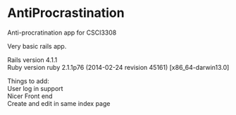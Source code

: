 AntiProcrastination
====================

Anti-procratination app for CSCI3308

Very basic rails app.  

Rails version 4.1.1 <br>
Ruby version ruby 2.1.1p76 (2014-02-24 revision 45161) [x86_64-darwin13.0]

Things to add: <br>
User log in support <br>
Nicer Front end <br>
Create and edit in same index page <br>

